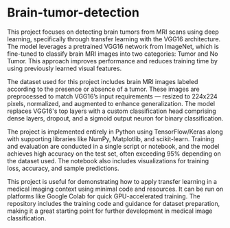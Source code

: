 # Brain-tumor-detection
This project focuses on detecting brain tumors from MRI scans using deep learning, specifically through transfer learning with the VGG16 architecture. The model leverages a pretrained VGG16 network from ImageNet, which is fine-tuned to classify brain MRI images into two categories: Tumor and No Tumor. This approach improves performance and reduces training time by using previously learned visual features.

The dataset used for this project includes brain MRI images labeled according to the presence or absence of a tumor. These images are preprocessed to match VGG16’s input requirements — resized to 224x224 pixels, normalized, and augmented to enhance generalization. The model replaces VGG16's top layers with a custom classification head comprising dense layers, dropout, and a sigmoid output neuron for binary classification.

The project is implemented entirely in Python using TensorFlow/Keras along with supporting libraries like NumPy, Matplotlib, and scikit-learn. Training and evaluation are conducted in a single script or notebook, and the model achieves high accuracy on the test set, often exceeding 95% depending on the dataset used. The notebook also includes visualizations for training loss, accuracy, and sample predictions.

This project is useful for demonstrating how to apply transfer learning in a medical imaging context using minimal code and resources. It can be run on platforms like Google Colab for quick GPU-accelerated training. The repository includes the training code and guidance for dataset preparation, making it a great starting point for further development in medical image classification.


